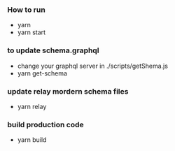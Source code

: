 
### How to run 
* yarn 
* yarn start

### to update schema.graphql
* change your graphql server in ./scripts/getShema.js
* yarn get-schema

### update relay mordern schema files
* yarn relay

### build production code
* yarn build
